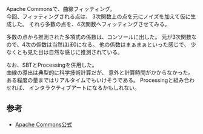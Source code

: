 Apache Commonsで、曲線フィッティング。  
今回、フィッティングされる点は、
3次関数上の点を元にノイズを加えて仮に生成した。
それら多数の点を、4次関数へフィッティングさせてみる。

多数の点から推測された多項式の係数は、コンソールに出した。
元が3次関数なので、4次の係数は当然ほぼ0になる。
他の係数はまぁまぁといった感じで、
少なくとも見た目は自然な感じに推測されている。

なお、SBTとProcessingを併用した。  
曲線の導出は典型的に科学技術計算だが、
意外と計算時間がかからなかった。
ある程度の量まではリアルタイムでもいけそうである。
Processingと組み合わせれば、
インタラクティブアートになるかもしれない。

## 参考
- [Apache Commons公式](https://commons.apache.org/proper/commons-math/userguide/fitting.html)
